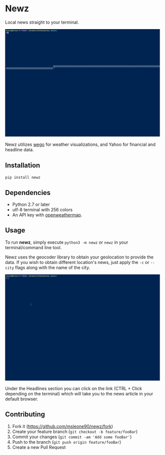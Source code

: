 # Newz
Local news straight to your terminal. 

![](https://github.com/msleone90/newz/blob/master/docs/newz1.gif)

Newz utilizes [wego](https://github.com/schachmat/wego) for weather visualizations, and Yahoo for financial and headline data.

## Installation
`pip install newz`

## Dependencies
  * Python 2.7 or later
  * utf-8 terminal with 256 colors
  * An API key with [openweathermap](https://home.openweathermap.org/users/sign_up).

## Usage
To run **newz**, simply execute `python3 -m newz` or `newz` in your terminal/command line tool.

Newz uses the geocoder library to obtain your geolocation to provide the data. If you wish to obtain different location's news, just apply the `-c` or `--city` flags along with the name of the city.

![](https://github.com/msleone90/newz/blob/master/docs/newz2.gif)

Under the Headlines section you can click on the link (CTRL + Click depending on the terminal) which will take you to the news article in your default browser.

## Contributing

1. Fork it (<https://github.com/msleone90/newz/fork>)
2. Create your feature branch (`git checkout -b feature/fooBar`)
3. Commit your changes (`git commit -am 'Add some fooBar'`)
4. Push to the branch (`git push origin feature/fooBar`)
5. Create a new Pull Request
